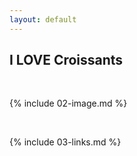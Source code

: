 ```yaml
---
layout: default
---
```


## I LOVE Croissants

<br>

{% include 02-image.md %}

<br>

{% include 03-links.md %}

